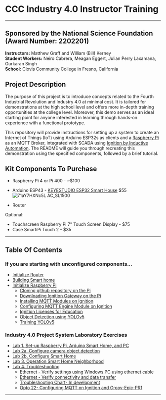 # CCC Industry 4.0 Instructor Training
---
## Sponsored by the National Science Foundation (Award Number: 2202201)
**Instructors:** Matthew Graff and William (Bill) Kerney  
**Student Workers:** Neiro Cabrera, Meagan Eggert, Julian Perry Laxamana, Gurkaran Singh  
**School:** Clovis Community College in Fresno, California

## Project Description
The purpose of this project is to introduce concepts related to the Fourth Industrial Revolution and Industry 4.0 at minimal cost. It is tailored for demonstrations at the high school level and offers more in-depth training opportunities at the college level. Moreover, this demo serves as an ideal starting point for anyone interested in learning through hands-on experience with a functional prototype.  

This repository will provide instructions for setting up a system to create an Internet of Things (IoT) using Arduino ESP32s as clients and a [Raspberry Pi](https://www.raspberrypi.org/) as an MQTT Broker, integrated with SCADA using [Ignition by Inductive Automation](https://inductiveautomation.com/ignition/). The README will guide you through recreating this demonstration using the specified components, followed by a brief tutorial.

## Kit Components To Purchase
- Raspberry Pi 4 or Pi 400 - ~$100
- Arduino ESP43 - [KEYESTUDIO ESP32 Smart House](https://www.amazon.com/KEYESTUDIO-Starter-Electronics-Automation-Educational/dp/B0B7637837/ref=sr_1_1_sspa?crid=1ZE22AAM5ZCFI&dib=eyJ2IjoiMSJ9.vgFEthmvUci3ETDUwhHB0pqq6w0wLS5IuMmrOcWP9JvDHMYvl0MYqL60YlBKjU_4UYNupqdrSHSAl2da7GKgd4v5IkPjGUVJ3BIN1Onn4vfMhWsbYeL8-vyXbzNeev-t9YTY3Rd5aZwWKFgFS6Fs1S1Qn1ShdWlWhreDdKwgowcQZPjAKsYaSKbGHMPOeRxkPyKsnTDC5_OJAqBf-OTRjowMIN-fNthXYoNg9roYWCY.qlCVrDIs5i3HnD3cYPmIHhClCKL7uoG3-DqhTCjooEo&dib_tag=se&keywords=KEYESTUDIO+ESP32+Smart+Home&qid=1720830231&sprefix=keyestudio+esp32+smart+home%2Caps%2C162&sr=8-1-spons&sp_csd=d2lkZ2V0TmFtZT1zcF9hdGY&psc=1) $55
  ![71aY7HXNc5L _AC_SL1500_](https://github.com/user-attachments/assets/3cebbbc6-9c92-4065-af2b-c9d46f695485)

- Router
  
Optional:
- Touchscreen Raspberry Pi 7" Touch Screen Display - $75
- Case SmartiPi Touch 2 - $35
---
## Table Of Contents

### If you are starting with unconfigured components…
- [Initialize Router](01_initializing_router.md)  
- [Building Smart home](02_building_smart_home.md)
- [Initialize Raspberry Pi](03_initialize_raspberry_pi.md)
  -  [Cloning github repository on the Pi]()
  -  [Downloading Ignition Gateway on the Pi]()
  -  [Installing MQTT Modules on Ignition]()
  -  [Configuring MQTT Engine Module on Ignition]()
  -  [Ignition Licenses for Education]()
  -  [Object Detection using YOLOv5]()
  -  [Training YOLOv5]()
### Industry 4.0 Project System Laboratory Exercises 
- [Lab 1. Set-up Raspberry Pi, Arduino Smart Home, and PC](04_setup_raspberry_pi.md)  
- [Lab 2a. Configure camera object detection](05_configure_camera.md)
- [Lab 2b. Configure Smart Home](06_configure_smart_home.md)
- [Lab 3. Operation Smart Home Neighborhood](07_operation_smart_home_neighborhood.md)
- [Lab 4. Troubleshooting](08_troubleshooting.md)
  -  [Ethernet - Verify settings using Windows PC using ethernet cable]()  
  -  [Ethernet - Verify connectivity and data transfer]()
  -  [Troubleshooting Chart- In development]()  
  -  [Opto 22- Configuring MQTT on Ignition and Groov-Epic-PR1]()  

---
